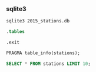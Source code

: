 ### sqlite3

```bash
sqlite3 2015_stations.db
```

```sql
.tables
```

```sql
.exit
```

```sql
PRAGMA table_info(stations);
```

```sql
SELECT * FROM stations LIMIT 10;
```
